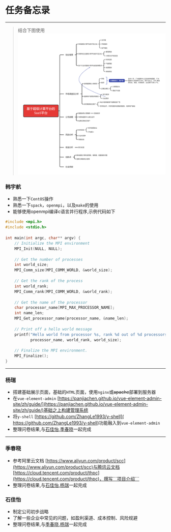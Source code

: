# 任务备忘录

----

>结合下图使用
![](基于超级计算平台的SaaS平台.png)

### 韩宇航

- 熟悉一下```CentOS```操作
- 熟悉一下```spack```，```openmpi```，以及```make```的使用
- 能够使用openmpi编译c语言并行程序,示例代码如下

```CPP
#include <mpi.h>
#include <stdio.h>

int main(int argc, char** argv) {
    // Initialize the MPI environment
    MPI_Init(NULL, NULL);

    // Get the number of processes
    int world_size;
    MPI_Comm_size(MPI_COMM_WORLD, &world_size);

    // Get the rank of the process
    int world_rank;
    MPI_Comm_rank(MPI_COMM_WORLD, &world_rank);

    // Get the name of the processor
    char processor_name[MPI_MAX_PROCESSOR_NAME];
    int name_len;
    MPI_Get_processor_name(processor_name, &name_len);

    // Print off a hello world message
    printf("Hello world from processor %s, rank %d out of %d processors\n",
           processor_name, world_rank, world_size);

    // Finalize the MPI environment.
    MPI_Finalize();
}
```


---

### 杨瑞

- 搭建基础展示页面，基础的```HTML```页面，使用```nginx```或~~apache~~部署到服务器
- 在```vue-element-admin``` [https://panjiachen.github.io/vue-element-admin-site/zh/guide/](https://panjiachen.github.io/vue-element-admin-site/zh/guide/)基础之上构建管理系统
- 将```y-shell``` [https://github.com/ZhangLe1993/y-shell]( https://github.com/ZhangLe1993/y-shell)功能融入到```vue-element-admin```
- 整理问卷结果,与[石佳怡](#石佳怡),[季春晓](#季春晓)一起完成


---

### 季春晓

- 参考阿里云文档 [https://www.aliyun.com/product/scc](https://www.aliyun.com/product/scc)与腾讯云文档 [https://cloud.tencent.com/product/thpc](https://cloud.tencent.com/product/thpc)，撰写```项目介绍```
- 整理问卷结果,与[石佳怡](#石佳怡),[杨瑞](#杨瑞)一起完成


### 石佳怡

- 制定公司初步战略
- 了解一些企业中常见的问题，如盈利渠道、成本控制、风险规避
- 整理问卷结果,与[季春晓](#季春晓),[杨瑞](#杨瑞)一起完成





